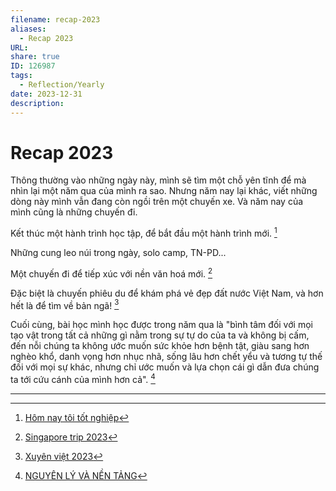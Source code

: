 ```yaml
---
filename: recap-2023
aliases:
  - Recap 2023
URL: 
share: true
ID: 126987
tags:
  - Reflection/Yearly
date: 2023-12-31
description:
---
```

# Recap 2023
Thông thường vào những ngày này, mình sẽ tìm một chỗ yên tĩnh để mà nhìn lại một năm qua của mình ra sao. Nhưng năm nay lại khác, viết những dòng này mình vẫn đang còn ngồi trên một chuyến xe. Và năm nay của mình cũng là những chuyến đi.

Kết thúc một hành trình học tập, để bắt đầu một hành trình mới. [^1]

Những cung leo núi trong ngày, solo camp, TN-PD...

Một chuyến đi để tiếp xúc với nền văn hoá mới. [^2]

Đặc biệt là chuyến phiêu du để khám phá vẻ đẹp đất nước Việt Nam, và hơn hết là để tìm về bản ngã! [^3]

Cuối cùng, bài học mình học được trong năm qua là "bình tâm đối với mọi tạo vật trong tất cả những gì nằm trong sự tự do của ta và không bị cấm, đến nỗi chúng ta không ước muốn sức khỏe hơn bệnh tật, giàu sang hơn nghèo khổ, danh vọng hơn nhục nhã, sống lâu hơn chết yểu và tương tự thế đối với mọi sự khác, nhưng chỉ ước muốn và lựa chọn cái gì dẫn đưa chúng ta tới cứu cánh của mình hơn cả". [^4]

---
[^1]: [Hôm nay tôi tốt nghiệp](./hom-nay-toi-tot-nghiep.md)
[^2]: [Singapore trip 2023](./ngay-0-o-singapore.md)
[^3]: [Xuyên việt 2023](./xuyen-viet-2023.md)
[^4]: [NGUYÊN LÝ VÀ NỀN TẢNG](./nguyen-li-va-nen-tang.md)